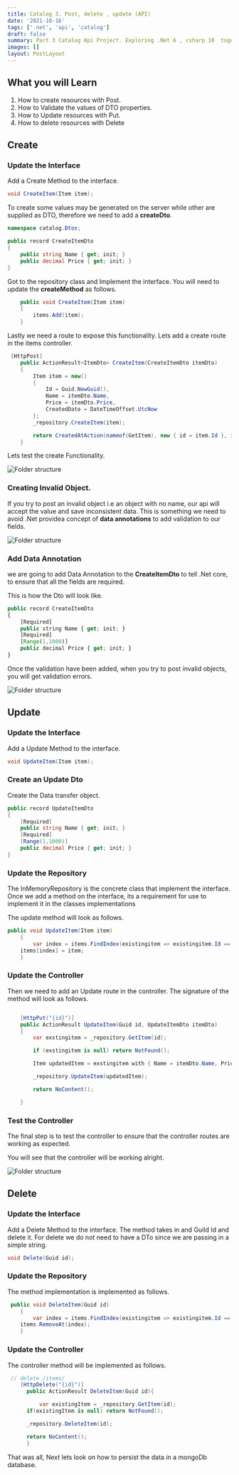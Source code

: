 ```yaml
---
title: Catalog 3. Post, delete , update (API)
date: '2021-10-16'
tags: ['.net', 'api', 'catalog']
draft: false
summary: Part 3 Catalog Api Project. Exploring .Net 6 , csharp 10  together with MongoDB
images: []
layout: PostLayout
---
```


## What you will Learn

1. How to create resources with Post.
2. How to Validate the values of DTO properties.
3. How to Update resources with Put.
4. How to delete resources with Delete

## Create

### Update the Interface

Add a Create Method to the interface.

```csharp
void CreateItem(Item item);
```

To create some values may be generated on the server while other are supplied as DTO, therefore we need to add a **createDto**.

```csharp
namespace catalog.Dtos;

public record CreateItemDto
{
    public string Name { get; init; }
    public decimal Price { get; init; }
}
```

Got to the repository class and Implement the interface. You will need to update the **createMethod** as follows.

```csharp
    public void CreateItem(Item item)
    {
        items.Add(item);
    }
```

Lastly we need a route to expose this functionality. Lets add a create route in the items controller.

```csharp
 [HttpPost]
    public ActionResult<ItemDto> CreateItem(CreateItemDto itemDto)
    {
        Item item = new()
        {
            Id = Guid.NewGuid(),
            Name = itemDto.Name,
            Price = itemDto.Price,
            CreatedDate = DateTimeOffset.UtcNow
        };
        _repository.CreateItem(item);

        return CreatedAtAction(nameof(GetItem), new { id = item.Id }, item.AsDto());
    }
```

Lets test the create Functionality.

<div className="flex flex-wrap -mx-2 overflow-hidden xl:-mx-2">
  <div className="my-1 px-2 w-full overflow-hidden xl:my-1 xl:px-2 xl:w-1/2">
    <img alt="Folder structure" src="/static/images/crud/create.png" />
  </div>
</div>

### Creating Invalid Object.

If you try to post an invalid object i.e an object with no name, our api will accept the value and save inconsistent data. This is something we need to avoid .Net providea concept of **data annotations** to add validation to our fields.

<div className="flex flex-wrap -mx-2 overflow-hidden xl:-mx-2">
  <div className="my-1 px-2 w-full overflow-hidden xl:my-1 xl:px-2 xl:w-1/2">
    <img alt="Folder structure" src="/static/images/crud/invalidobject.png" />
  </div>
</div>

### Add Data Annotation

we are going to add Data Annotation to the **CreateItemDto** to tell .Net core, to ensure that all the fields are required.

This is how the Dto will look like.

```Javascript
public record CreateItemDto
{
    [Required]
    public string Name { get; init; }
    [Required]
    [Range(1,1000)]
    public decimal Price { get; init; }
}
```

Once the validation have been added, when you try to post invalid objects, you will get validation errors.

<div className="flex flex-wrap -mx-2 overflow-hidden xl:-mx-2">
  <div className="my-1 px-2 w-full overflow-hidden xl:my-1 xl:px-2 xl:w-1/2">
    <img alt="Folder structure" src="/static/images/crud/validationerrors.png" />
  </div>
</div>

## Update

### Update the Interface

Add a Update Method to the interface.

```csharp
void UpdateItem(Item item);
```

### Create an Update Dto

Create the Data transfer object.

```csharp
public record UpdateItemDto
{
    [Required]
    public string Name { get; init; }
    [Required]
    [Range(1,1000)]
    public decimal Price { get; init; }
}
```

### Update the Repository

The InMemoryRepository is the concrete class that implement the interface. Once we add a method on the interface, its a requirement for use to implement it in the classes implementations

The update method will look as follows.

```csharp
public void UpdateItem(Item item)
    {
        var index = items.FindIndex(existingitem => existingitem.Id == item.Id);
	items[index] = item;
    }
```

### Update the Controller

Then we need to add an Update route in the controller. The signature of the method will look as follows.

```csharp

    [HttpPut("{id}")]
    public ActionResult UpdateItem(Guid id, UpdateItemDto itemDto)
    {
        var exstingitem = _repository.GetItem(id);

        if (exstingitem is null) return NotFound();

        Item updatedItem = exstingitem with { Name = itemDto.Name, Price = itemDto.Price };

        _repository.UpdateItem(updatedItem);

        return NoContent();

    }
```

### Test the Controller

The final step is to test the controller to ensure that the controller routes are working as expected.

You will see that the controller will be working alright.

<div className="flex flex-wrap -mx-2 overflow-hidden xl:-mx-2">
  <div className="my-1 px-2 w-full overflow-hidden xl:my-1 xl:px-2 xl:w-1/2">
    <img alt="Folder structure" src="/static/images/crud/updatetest.png" />
  </div>
</div>

## Delete

### Update the Interface

Add a Delete Method to the interface. The method takes in and Guild Id and delete it. For delete we do not need to have a DTo since we are passing in a simple string.

```csharp
void Delete(Guid id);
```

### Update the Repository

The method implementation is implemented as follows.

```csharp
 public void DeleteItem(Guid id)
    {
        var index = items.FindIndex(existingitem => existingitem.Id == id);
	items.RemoveAt(index);
    }
```

### Update the Controller

The controller method will be implemented as follows.

```csharp
 // delete /items/
    [HttpDelete("{id}")]
      public ActionResult DeleteItem(Guid id){

          var existingItem = _repository.GetItem(id);
	  if(existingItem is null) return NotFound();

	  _repository.DeleteItem(id);

	  return NoContent();
      }
```

That was all, Next lets look on how to persist the data in a mongoDb database.
